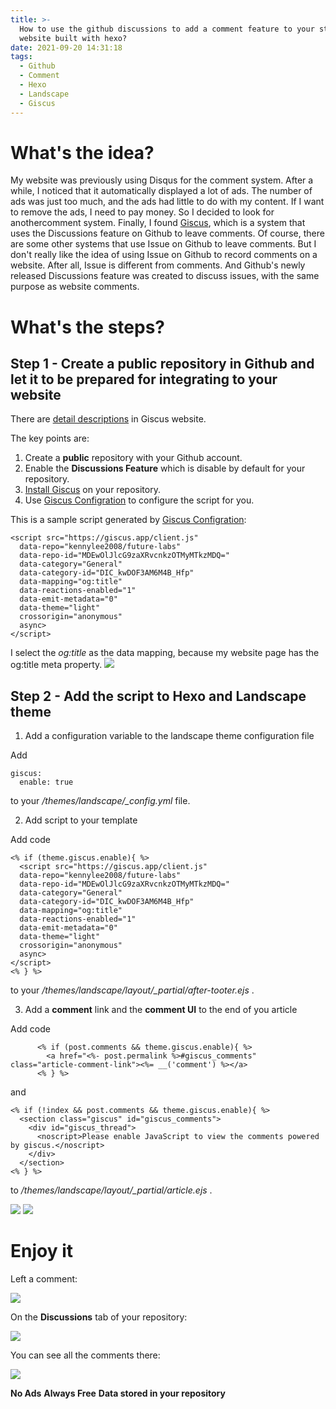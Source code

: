 ```yaml
---
title: >-
  How to use the github discussions to add a comment feature to your static
  website built with hexo?
date: 2021-09-20 14:31:18
tags:
  - Github
  - Comment
  - Hexo
  - Landscape
  - Giscus
---
```


# What's the idea?

My website was previously using Disqus for the comment system. After a while, I noticed that it automatically displayed a lot of ads. The number of ads was just too much, and the ads had little to do with my content. If I want to remove the ads, I need to pay money. So I decided to look for anothercomment system. Finally, I found [Giscus](https://giscus.app/), which is a system that uses the Discussions feature on Github to leave comments. Of course, there are some other systems that use Issue on Github to leave comments. But I don't really like the idea of using Issue on Github to record comments on a website. After all, Issue is different from comments. And Github's newly released Discussions feature was created to discuss issues, with the same purpose as website comments.

<!-- more -->

# What's the steps?

## Step 1 - Create a public repository in Github and let it to be prepared for integrating to your website

There are [detail descriptions](https://giscus.app/) in Giscus website.

The key points are:
1. Create a **public** repository with your Github account.
2. Enable the **Discussions Feature** which is disable by default for your repository.
3. [Install Giscus](https://github.com/apps/giscus) on your repository.
4. Use [Giscus Configration](https://giscus.app/) to configure the script for you.

This is a sample script generated by [Giscus Configration](https://giscus.app/):

```
<script src="https://giscus.app/client.js"
  data-repo="kennylee2008/future-labs"
  data-repo-id="MDEwOlJlcG9zaXRvcnkzOTMyMTkzMDQ="
  data-category="General"
  data-category-id="DIC_kwDOF3AM6M4B_Hfp"
  data-mapping="og:title"
  data-reactions-enabled="1"
  data-emit-metadata="0"
  data-theme="light"
  crossorigin="anonymous"
  async>
</script>
```
I select the _og:title_ as the data mapping, because my website page has the og:title meta property.
![](2021-09-20T153649.png)

## Step 2 - Add the script to Hexo and Landscape theme

1. Add a configuration variable to the landscape theme configuration file

Add 
```
giscus:
  enable: true
```
to your _/themes/landscape/\_config.yml_ file.

2. Add script to your template

Add code 
```
<% if (theme.giscus.enable){ %>
  <script src="https://giscus.app/client.js"
  data-repo="kennylee2008/future-labs"
  data-repo-id="MDEwOlJlcG9zaXRvcnkzOTMyMTkzMDQ="
  data-category="General"
  data-category-id="DIC_kwDOF3AM6M4B_Hfp"
  data-mapping="og:title"
  data-reactions-enabled="1"
  data-emit-metadata="0"
  data-theme="light"
  crossorigin="anonymous"
  async>
</script>
<% } %>
```
to your _/themes/landscape/layout/\_partial/after-tooter.ejs_ .

3. Add a **comment** link and the **comment UI** to the end of you article

Add code 

```
      <% if (post.comments && theme.giscus.enable){ %>
        <a href="<%- post.permalink %>#giscus_comments" class="article-comment-link"><%= __('comment') %></a>
      <% } %>
```

and 

```
<% if (!index && post.comments && theme.giscus.enable){ %>
  <section class="giscus" id="giscus_comments">
    <div id="giscus_thread">
      <noscript>Please enable JavaScript to view the comments powered by giscus.</noscript>
    </div>
  </section>
<% } %>
```
to _/themes/landscape/layout/\_partial/article.ejs_ .

![](2021-09-20T154355.png)
![](2021-09-20T154430.png)

# Enjoy it

Left a comment:

![](2021-09-20T154610.png)

On the **Discussions** tab of your repository:

![](2021-09-20T154726.png)

You can see all the comments there:

![](2021-09-20T154847.png)

**No Ads**
**Always Free**
**Data stored in your repository**


